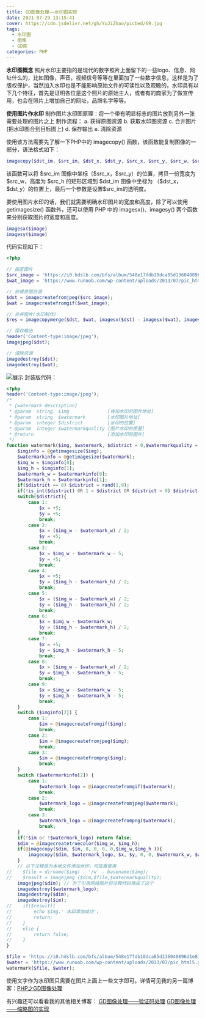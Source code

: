 ```yaml
---
title: GD图像处理——水印图实现
date: 2021-07-29 13:15:41
cover: https://cdn.jsdelivr.net/gh/YuJiZhao/picbed/69.jpg
tags: 
  - 水印图
  - 图像
  - GD库
categories: PHP
---
```


**水印图概念**
照片水印主要指的是现代的数字照片上面留下的一些logo、信息、网址什么的，比如图像，声音，视频信号等等在里面加了一些数字信息，这样是为了版权保护，当然加入水印也是不能影响原始文件的可读性以及观瞻的，水印具有以下几个特征，首先是证明各位是这个照片的原始主人，或者有的商家为了做宣传用，也会在照片上增加自己的网址，品牌名字等等。


**使用图片作水印**
制作图片水印图原理：将一个带有明显标志的图片放到另外一张需要处理的图片之上
制作流程：
a. 获得原图资源
b. 获取水印图资源
c. 合并图片(把水印图合到目标图上)
d. 保存输出
e. 清除资源

使用该方法需要先了解一下PHP中的 imagecopy() 函数，该函数能复制图像的一部分，语法格式如下：

```php
imagecopy($dst_im, $src_im, $dst_x, $dst_y, $src_x, $src_y, $src_w, $src_h, $pct);
```
该函数可以将 \$src_im 图像中坐标（\$src_x，\$src_y）的位置，拷贝一份宽度为 \$src_w，高度为 \$src_h 的矩形区域到 \$dst_im 图像中坐标为 （\$dst_x，\$dst_y）的位置上，最后一个参数是设置\$src_im的透明度。

要使用图片水印的话，我们就需要明确水印图片的宽度和高度，除了可以使用 getimagesize() 函数外，还可以使用 PHP 中的 imagesx()、imagesy() 两个函数来分别获取图片的宽度和高度。

```php
imagesx($image)
imagesy($image)
```

代码实现如下：

```php
<?php

// 指定图片
$src_image = 'https://i0.hdslb.com/bfs/album/548e17fdb10dca85d136040896d1e8384daeb4d7.jpg';
$wat_image = 'https://www.runoob.com/wp-content/uploads/2013/07/pic_html5.gif';

// 获得原图资源
$dst = imagecreatefromjpeg($src_image);
$wat = imagecreatefromgif($wat_image);

// 合并图片(水印制作)
$res = imagecopymerge($dst, $wat, imagesx($dst) - imagesx($wat), imagesy($dst) - imagesy($wat),0, 0, imagesx($wat), imagesy($wat), 50);

// 保存输出
header('Content-type:image/jpeg');
imagejpeg($dst);

// 清除资源
imagedestroy($dst);
imagedestroy($wat);
```
![展示](https://img-blog.csdnimg.cn/87d084e6f0ea4a5c9e8cd87942f23bc5.png?x-oss-process=image/watermark,type_ZmFuZ3poZW5naGVpdGk,shadow_10,text_aHR0cHM6Ly9ibG9nLmNzZG4ubmV0L3Rvbmdrb25neXU=,size_16,color_FFFFFF,t_70)
封装版代码：

```php
<?php
header('Content-type:image/jpeg');
/*
 * [watermark description]
 * @param  string  $img              [待加水印的图片地址]
 * @param  string  $watermark        [水印图片地址]
 * @param  integer $district         [水印的位置]
 * @param  integer $watermarkquality [图片水印的质量]
 * @return                           [添加水印的图片]
 */
function watermark($img, $watermark, $district = 0,$watermarkquality = 95){
    $imginfo = @getimagesize($img);
    $watermarkinfo = @getimagesize($watermark);
    $img_w = $imginfo[0];
    $img_h = $imginfo[1];
    $watermark_w = $watermarkinfo[0];
    $watermark_h = $watermarkinfo[1];
    if($district == 0) $district = rand(1,9);
    if(!is_int($district) OR 1 > $district OR $district > 9) $district = 9;
    switch($district){
        case 1:
            $x = +5;
            $y = +5;
            break;
        case 2:
            $x = ($img_w - $watermark_w) / 2;
            $y = +5;
            break;
        case 3:
            $x = $img_w - $watermark_w - 5;
            $y = +5;
            break;
        case 4:
            $x = +5;
            $y = ($img_h - $watermark_h) / 2;
            break;
        case 5:
            $x = ($img_w - $watermark_w) / 2;
            $y = ($img_h - $watermark_h) / 2;
            break;
        case 6:
            $x = $img_w - $watermark_w;
            $y = ($img_h - $watermark_h) / 2;
            break;
        case 7:
            $x = +5;
            $y = $img_h - $watermark_h - 5;
            break;
        case 8:
            $x = ($img_w - $watermark_w) / 2;
            $y = $img_h - $watermark_h - 5;
            break;
        case 9:
            $x = $img_w - $watermark_w - 5;
            $y = $img_h - $watermark_h - 5;
            break;
    }
    switch ($imginfo[2]) {
        case 1:
            $im = @imagecreatefromgif($img);
            break;
        case 2:
            $im = @imagecreatefromjpeg($img);
            break;
        case 3:
            $im = @imagecreatefrompng($img);
            break;
    }
    switch ($watermarkinfo[2]) {
        case 1:
            $watermark_logo = @imagecreatefromgif($watermark);
            break;
        case 2:
            $watermark_logo = @imagecreatefromjpeg($watermark);
            break;
        case 3:
            $watermark_logo = @imagecreatefrompng($watermark);
            break;
    }
    if(!$im or !$watermark_logo) return false;
    $dim = @imagecreatetruecolor($img_w, $img_h);
    if(@imagecopy($dim, $im, 0, 0, 0, 0,$img_w,$img_h )){
        imagecopy($dim, $watermark_logo, $x, $y, 0, 0, $watermark_w, $watermark_h);
    }
    // 以下注释是为本地文件添加水印，可按需使用
//    $file = dirname($img) . '/w' . basename($img);
//    $result = imagejpeg ($dim,$file,$watermarkquality);
    imagejpeg($dim); // 为了引用网络图片将注释代码换成了这个
    imagedestroy($watermark_logo);
    imagedestroy($dim);
    imagedestroy($im);
//    if($result){
//        echo $img.' 水印添加成功';
//        return;
//    }
//    else {
//        return false;
//    }
}

$file = 'https://i0.hdslb.com/bfs/album/548e17fdb10dca85d136040896d1e8384daeb4d7.jpg';   //待加水印的图片地址
$water = 'https://www.runoob.com/wp-content/uploads/2013/07/pic_html5.gif';  //水印图片的地址
watermark($file, $water);
```

使用文字作为水印图只需要在图片上画上一些文字即可。详情可见我的另一篇博客：[PHP之GD图像处理](https://blog.csdn.net/tongkongyu/article/details/119154930)

有兴趣还可以看看我的其他相关博客：
[GD图像处理——验证码处理](https://blog.csdn.net/tongkongyu/article/details/119154877)
[GD图像处理——缩略图的实现](https://blog.csdn.net/tongkongyu/article/details/119154890)